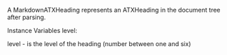 A MarkdownATXHeading represents an ATXHeading in the document tree after parsing.

Instance Variables
	level:		<SmallInteger>

level
	- is the level of the heading (number between one and six)
